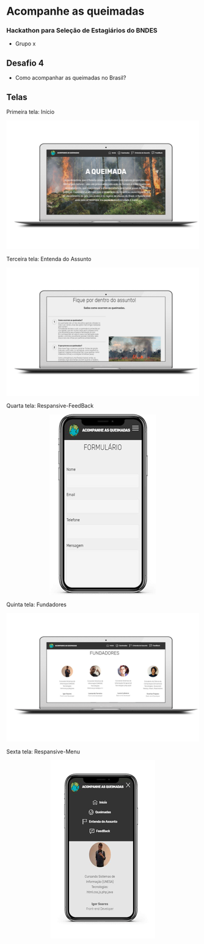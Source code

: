 # Acompanhe as queimadas 
### Hackathon para Seleção de Estagiários do BNDES
- Grupo x

## Desafio 4
- Como acompanhar as queimadas no Brasil?


## Telas

Primeira tela: Início 
<p align="center">
<img src=https://github.com/KoreaGD/acompanhamento-de-queimadas/blob/master/assets/images/imgR/pc/inicio_subir.png
</p>

Terceira tela: Entenda do Assunto 
<p align="center">
<img src=https://github.com/KoreaGD/acompanhamento-de-queimadas/blob/master/assets/images/imgR/pc/fiqPordentro.png
</p>
  
Quarta tela: Respansive-FeedBack
<p align="center">
<img src=https://github.com/KoreaGD/acompanhamento-de-queimadas/blob/master/assets/images/imgR/resp/i3.png
 </p>
 
Quinta tela: Fundadores
<p align="center">
<img src=https://github.com/KoreaGD/acompanhamento-de-queimadas/blob/master/assets/images/imgR/pc/Fundadoressubi.png
</p>

Sexta tela: Respansive-Menu
<p align="center">
<img src=https://github.com/KoreaGD/acompanhamento-de-queimadas/blob/master/assets/images/imgR/resp/i4.png>
</p>




